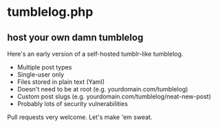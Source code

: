 # tumblelog.php
## host your own damn tumblelog

Here's an early version of a self-hosted tumblr-like tumblelog.

- Multiple post types
- Single-user only
- Files stored in plain text (Yaml)
- Doesn't need to be at root (e.g. yourdomain.com/tumblelog)
- Custom post slugs (e.g. yourdomain.com/tumblelog/neat-new-post)
- Probably lots of security vulnerabilities

Pull requests very welcome. Let's make 'em sweat.
